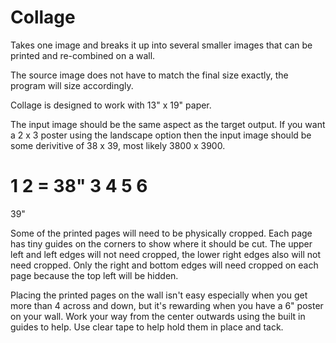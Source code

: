 # Collage
Takes one image and breaks it up into several smaller images that can be printed and re-combined on a wall.

The source image does not have to match the final size exactly, the program will size accordingly.

Collage is designed to work with 13" x 19" paper.

The input image should be the same aspect as the target output. If you want a 2 x 3 poster using the landscape option then the input image should be some derivitive of 38 x 39, most likely 3800 x 3900.

1  2  = 38"
3  4 
5  6 
= 
39"

Some of the printed pages will need to be physically cropped. Each page has tiny guides on the corners to show where it should be cut. The upper left and left edges will not need cropped, the lower right edges also will not need cropped.  Only the right and bottom edges will need cropped on each page because the top left will be hidden.

Placing the printed pages on the wall isn't easy especially when you get more than 4 across and down, but it's rewarding when you have a 6" poster on your wall.  Work your way from the center outwards using the built in guides to help.  Use clear tape to help hold them in place and tack.

